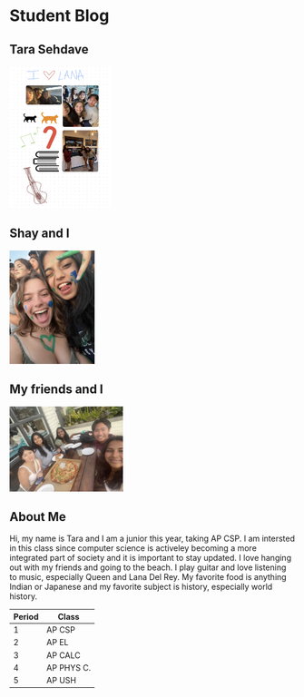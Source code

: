# Student Blog

## Tara Sehdave

<img src="images/drawing.jpg" height="250px" width="180px"/>

## Shay and I
<img src="images/shay.png" height="200px" width="150px"/>

## My friends and I
<img src="images/friends.jpg" height="150px" width="200px"/>

## About Me
Hi, my name is Tara and I am a junior this year, taking AP CSP. I am intersted in this class since computer science is activeley becoming a more integrated part of society and it is important to stay updated. I love hanging out with my friends and going to the beach. I play guitar and love listening to music, especially Queen and Lana Del Rey. My favorite food is anything Indian or Japanese and my favorite subject is history, especially world history.

| Period | Class |
| ------ | ----- |
|   1    | AP CSP |
|   2    | AP EL |
|   3    | AP CALC |
|   4    | AP PHYS C. |
|   5    | AP USH |